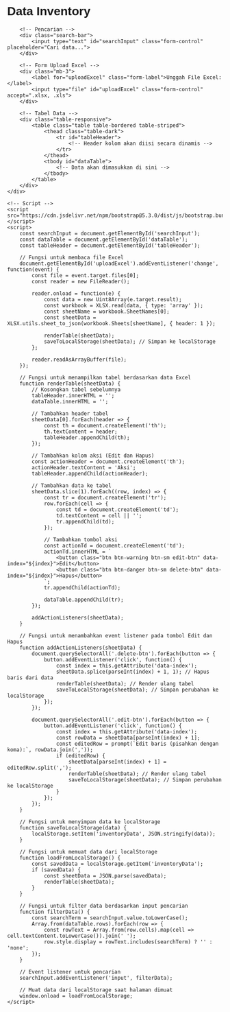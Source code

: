 
<html lang="id">
<head>
    <meta charset="UTF-8">
    <meta name="viewport" content="width=device-width, initial-scale=1.0">
    <title>Data Inventory</title>
    <link rel="stylesheet" href="https://cdn.jsdelivr.net/npm/bootstrap@5.3.0/dist/css/bootstrap.min.css">
    <script src="https://cdnjs.cloudflare.com/ajax/libs/xlsx/0.17.5/xlsx.full.min.js"></script>
    <style>
        body {
            font-family: Arial, sans-serif;
        }
        .table-responsive {
            max-height: 500px;
            overflow-y: auto;
        }
        .search-bar {
            margin-bottom: 20px;
        }
    </style>
</head>
<body>
    <div class="container mt-4">
        <h1 class="text-center">Data Inventory</h1>

        <!-- Pencarian -->
        <div class="search-bar">
            <input type="text" id="searchInput" class="form-control" placeholder="Cari data...">
        </div>

        <!-- Form Upload Excel -->
        <div class="mb-3">
            <label for="uploadExcel" class="form-label">Unggah File Excel:</label>
            <input type="file" id="uploadExcel" class="form-control" accept=".xlsx, .xls">
        </div>

        <!-- Tabel Data -->
        <div class="table-responsive">
            <table class="table table-bordered table-striped">
                <thead class="table-dark">
                    <tr id="tableHeader">
                        <!-- Header kolom akan diisi secara dinamis -->
                    </tr>
                </thead>
                <tbody id="dataTable">
                    <!-- Data akan dimasukkan di sini -->
                </tbody>
            </table>
        </div>
    </div>

    <!-- Script -->
    <script src="https://cdn.jsdelivr.net/npm/bootstrap@5.3.0/dist/js/bootstrap.bundle.min.js"></script>
    <script>
        const searchInput = document.getElementById('searchInput');
        const dataTable = document.getElementById('dataTable');
        const tableHeader = document.getElementById('tableHeader');

        // Fungsi untuk membaca file Excel
        document.getElementById('uploadExcel').addEventListener('change', function(event) {
            const file = event.target.files[0];
            const reader = new FileReader();

            reader.onload = function(e) {
                const data = new Uint8Array(e.target.result);
                const workbook = XLSX.read(data, { type: 'array' });
                const sheetName = workbook.SheetNames[0];
                const sheetData = XLSX.utils.sheet_to_json(workbook.Sheets[sheetName], { header: 1 });

                renderTable(sheetData);
                saveToLocalStorage(sheetData); // Simpan ke localStorage
            };

            reader.readAsArrayBuffer(file);
        });

        // Fungsi untuk menampilkan tabel berdasarkan data Excel
        function renderTable(sheetData) {
            // Kosongkan tabel sebelumnya
            tableHeader.innerHTML = '';
            dataTable.innerHTML = '';

            // Tambahkan header tabel
            sheetData[0].forEach(header => {
                const th = document.createElement('th');
                th.textContent = header;
                tableHeader.appendChild(th);
            });

            // Tambahkan kolom aksi (Edit dan Hapus)
            const actionHeader = document.createElement('th');
            actionHeader.textContent = 'Aksi';
            tableHeader.appendChild(actionHeader);

            // Tambahkan data ke tabel
            sheetData.slice(1).forEach((row, index) => {
                const tr = document.createElement('tr');
                row.forEach(cell => {
                    const td = document.createElement('td');
                    td.textContent = cell || '';
                    tr.appendChild(td);
                });

                // Tambahkan tombol aksi
                const actionTd = document.createElement('td');
                actionTd.innerHTML = `
                    <button class="btn btn-warning btn-sm edit-btn" data-index="${index}">Edit</button>
                    <button class="btn btn-danger btn-sm delete-btn" data-index="${index}">Hapus</button>
                `;
                tr.appendChild(actionTd);

                dataTable.appendChild(tr);
            });

            addActionListeners(sheetData);
        }

        // Fungsi untuk menambahkan event listener pada tombol Edit dan Hapus
        function addActionListeners(sheetData) {
            document.querySelectorAll('.delete-btn').forEach(button => {
                button.addEventListener('click', function() {
                    const index = this.getAttribute('data-index');
                    sheetData.splice(parseInt(index) + 1, 1); // Hapus baris dari data
                    renderTable(sheetData); // Render ulang tabel
                    saveToLocalStorage(sheetData); // Simpan perubahan ke localStorage
                });
            });

            document.querySelectorAll('.edit-btn').forEach(button => {
                button.addEventListener('click', function() {
                    const index = this.getAttribute('data-index');
                    const rowData = sheetData[parseInt(index) + 1];
                    const editedRow = prompt(`Edit baris (pisahkan dengan koma):`, rowData.join(','));
                    if (editedRow) {
                        sheetData[parseInt(index) + 1] = editedRow.split(',');
                        renderTable(sheetData); // Render ulang tabel
                        saveToLocalStorage(sheetData); // Simpan perubahan ke localStorage
                    }
                });
            });
        }

        // Fungsi untuk menyimpan data ke localStorage
        function saveToLocalStorage(data) {
            localStorage.setItem('inventoryData', JSON.stringify(data));
        }

        // Fungsi untuk memuat data dari localStorage
        function loadFromLocalStorage() {
            const savedData = localStorage.getItem('inventoryData');
            if (savedData) {
                const sheetData = JSON.parse(savedData);
                renderTable(sheetData);
            }
        }

        // Fungsi untuk filter data berdasarkan input pencarian
        function filterData() {
            const searchTerm = searchInput.value.toLowerCase();
            Array.from(dataTable.rows).forEach(row => {
                const rowText = Array.from(row.cells).map(cell => cell.textContent.toLowerCase()).join(' ');
                row.style.display = rowText.includes(searchTerm) ? '' : 'none';
            });
        }

        // Event listener untuk pencarian
        searchInput.addEventListener('input', filterData);

        // Muat data dari localStorage saat halaman dimuat
        window.onload = loadFromLocalStorage;
    </script>
</body>
</html>


